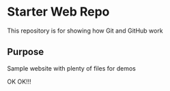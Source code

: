 # Starter Web Repo

This repository is for showing how Git and GitHub work

## Purpose

Sample website with plenty of files for demos
 
OK
OK!!!
